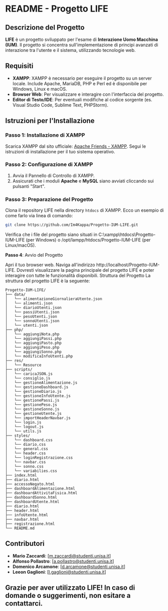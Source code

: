# README - Progetto LIFE

## Descrizione del Progetto

**LIFE** è un progetto sviluppato per l'esame di **Interazione Uomo Macchina (IUM)**. Il progetto si concentra sull'implementazione di principi avanzati di interazione tra l'utente e il sistema, utilizzando tecnologie web.

## Requisiti

- **XAMPP**: XAMPP è necessario per eseguire il progetto su un server locale. Include Apache, MariaDB, PHP e Perl ed è disponibile per Windows, Linux e macOS.
- **Browser Web**: Per visualizzare e interagire con l'interfaccia del progetto.
- **Editor di Testo/IDE**: Per eventuali modifiche al codice sorgente (es. Visual Studio Code, Sublime Text, PHPStorm).

## Istruzioni per l'Installazione

### Passo 1: Installazione di XAMPP

Scarica XAMPP dal sito ufficiale: [Apache Friends - XAMPP](https://www.apachefriends.org/index.html).
Segui le istruzioni di installazione per il tuo sistema operativo.

### Passo 2: Configurazione di XAMPP

1. Avvia il Pannello di Controllo di XAMPP.
2. Assicurati che i moduli **Apache** e **MySQL** siano avviati cliccando sui pulsanti "Start".

### Passo 3: Preparazione del Progetto

Clona il repository LIFE nella directory `htdocs` di XAMPP. Ecco un esempio di come farlo via linea di comando:

```bash
git clone https://github.com/Im4Kappa/Progetto-IUM-LIFE.git
```

Verifica che i file del progetto siano situati in C:\xampp\htdocs\Progetto-IUM-LIFE (per Windows) o /opt/lampp/htdocs/Progetto-IUM-LIFE (per Linux/macOS).

**Passo 4**: Avvio del Progetto

Apri il tuo browser web.
Naviga all'indirizzo http://localhost/Progetto-IUM-LIFE.
Dovresti visualizzare la pagina principale del progetto LIFE e poter interagire con tutte le funzionalità disponibili.
Struttura del Progetto
La struttura del progetto LIFE è la seguente:
```
Progetto-IUM-LIFE/
├── data/
│   └── alimentazioneGiornalieraUtente.json
│   └── alimenti.json
│   └── diarioUtenti.json
│   └── passiUtenti.json
│   └── pesoUtenti.json
│   └── sonnoUtenti.json
│   └── utenti.json
├── php/
│   └── aggiungiNota.php
│   └── aggiungiPassi.php
│   └── aggiungiPasto.php
│   └── aggiungiPeso.php
│   └── aggiungiSonno.php
│   └── modificaInfoUtenti.php
├── res/
│   └── Resource
├── scripts/
│   └── caricaJSON.js
│   └── consiglio.js
│   └── gestioneAlimentazione.js
│   └── gestioneDashboard.js
│   └── gestioneDiario.js
│   └── gestioneInfoUtente.js
│   └── gestionePassi.js
│   └── gestionePeso.js
│   └── gestioneSonno.js
│   └── gestioneUtente.js
│   └── importHeaderNavbar.js
│   └── login.js
│   └── logout.js
│   └── utils.js
├── styles/
│   └── dashboard.css
│   └── diario.css
│   └── general.css
│   └── header.css
│   └── loginRegistrazione.css
│   └── navbar.css
│   └── sonno.css
│   └── variabilies.css
├── index.html
├── diario.html
├── accessoNegato.html
├── dashboardAlimentazione.html
├── dashboardAttivitaFisica.html
├── dashboardSonno.html
├── dashboardUtente.html
├── diario.html
├── header.html
├── infoUtente.html
├── navbar.html
├── registrazione.html
└── README.md
```
## Contributori
- **Mario Zaccardi**: [m.zaccardi@studenti.unisa.it]
- **Alfonso Pollastro**: [a.pollastro@studenti.unisa.it]
- **Domenico Arcamone**: [d.arcamone@studenti.unisa.it]
- **Leeon Gaglioni**: [l.gaglioni@studenti.unisa.it]


## Grazie per aver utilizzato LIFE! In caso di domande o suggerimenti, non esitare a contattarci.
